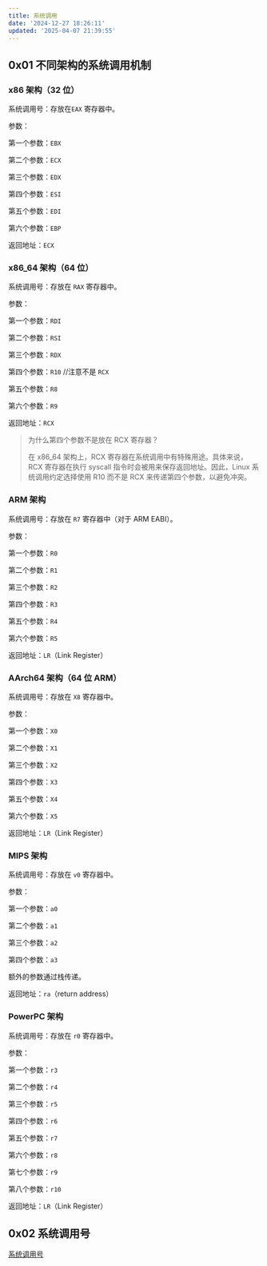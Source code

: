 ```yaml
---
title: 系统调用
date: '2024-12-27 18:26:11'
updated: '2025-04-07 21:39:55'
---
```

## 0x01 不同架构的系统调用机制
### x86 架构（32 位）
系统调用号：存放在`EAX` 寄存器中。

参数：

第一个参数：`EBX`

第二个参数：`ECX`

第三个参数：`EDX`

第四个参数：`ESI`

第五个参数：`EDI`

第六个参数：`EBP`

返回地址：`ECX`

### x86_64 架构（64 位）
系统调用号：存放在 `RAX` 寄存器中。

参数：

第一个参数：`RDI`

第二个参数：`RSI`

第三个参数：`RDX`

第四个参数：`R10`  //注意不是 `RCX`

第五个参数：`R8`

第六个参数：`R9`

返回地址：`RCX`

> 为什么第四个参数不是放在 RCX 寄存器？
>
> 在 x86_64 架构上，RCX 寄存器在系统调用中有特殊用途。具体来说，RCX 寄存器在执行 syscall 指令时会被用来保存返回地址。因此，Linux 系统调用约定选择使用 R10 而不是 RCX 来传递第四个参数，以避免冲突。
>

### ARM 架构
系统调用号：存放在 `R7` 寄存器中（对于 ARM EABI）。

参数：

第一个参数：`R0`

第二个参数：`R1`

第三个参数：`R2`

第四个参数：`R3`

第五个参数：`R4`

第六个参数：`R5`

返回地址：`LR`（Link Register）

### AArch64 架构（64 位 ARM）
系统调用号：存放在 `X8` 寄存器中。

参数：

第一个参数：`X0`

第二个参数：`X1`

第三个参数：`X2`

第四个参数：`X3`

第五个参数：`X4`

第六个参数：`X5`

返回地址：`LR`（Link Register）

### MIPS 架构
系统调用号：存放在 `v0` 寄存器中。

参数：

第一个参数：`a0`

第二个参数：`a1`

第三个参数：`a2`

第四个参数：`a3`

额外的参数通过栈传递。

返回地址：`ra`（return address）

### PowerPC 架构
系统调用号：存放在 `r0` 寄存器中。

参数：

第一个参数：`r3`

第二个参数：`r4`

第三个参数：`r5`

第四个参数：`r6`

第五个参数：`r7`

第六个参数：`r8`

第七个参数：`r9`

第八个参数：`r10`

返回地址：`LR`（Link Register）

## 0x02 系统调用号
[系统调用号](https://www.jianshu.com/p/8da8cbcce815)

